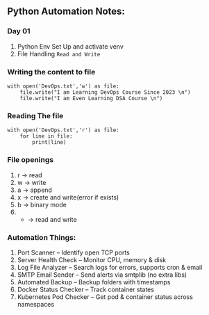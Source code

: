 ## Python Automation Notes:

### Day 01

1. Python Env Set Up and activate venv
2. File Handling `Read and Write`

### Writing the content to file
```
with open('DevOps.txt','w') as file:
    file.write("I am Learning DevOps Course Since 2023 \n")
    file.write("I am Even Learning DSA Course \n")
```
### Reading The file 
```
with open('DevOps.txt','r') as file:
    for line in file:
        print(line)
```

### File openings
1. r -> read
2. w -> write
3. a -> append
4. x -> create and write(error if exists)
5. b -> binary mode
6. + -> read and write

### Automation Things:

1. Port Scanner – Identify open TCP ports
2. Server Health Check – Monitor CPU, memory & disk
3. Log File Analyzer – Search logs for errors, supports cron & email
4. SMTP Email Sender – Send alerts via smtplib (no extra libs)
5. Automated Backup – Backup folders with timestamps
6. Docker Status Checker – Track container states
7. Kubernetes Pod Checker – Get pod & container status across namespaces


